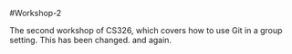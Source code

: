 #Workshop-2

The second workshop of CS326, which covers how to use Git in a group setting.
This has been changed.
and again.

